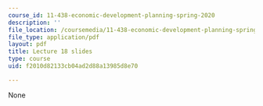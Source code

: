 ```yaml
---
course_id: 11-438-economic-development-planning-spring-2020
description: ''
file_location: /coursemedia/11-438-economic-development-planning-spring-2020/f2010d82133cb04ad2d88a13985d8e70_MIT11_438s20_lec18.pdf
file_type: application/pdf
layout: pdf
title: Lecture 18 slides
type: course
uid: f2010d82133cb04ad2d88a13985d8e70

---
```

None